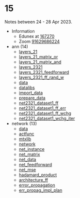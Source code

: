 # 15
Notes between 24 - 28 Apr 2023.

- Information
  + Edunex at [167270](https://edunex.itb.ac.id/courses/44705/preview/167270)
  + Zoom [91629686224](https://itb-ac-id.zoom.us/j/91629686224?pwd=T1dkYkordHVNZHA3UDNrbXBQbTNXQT09)
- ann (14)
  + [layers_21](https://github.com/dudung/python/blob/main/src/stepin/intermediate/ann/layers_21.md)
  + [layers_21_matrix_or](https://github.com/dudung/python/blob/main/src/stepin/intermediate/ann/layers_21_matrix_or.py)
  + [layers_21_matrix_and](https://github.com/dudung/python/blob/main/src/stepin/intermediate/ann/layers_21_matrix_and.py)
  + [layers_2321](https://github.com/dudung/python/blob/main/src/stepin/intermediate/ann/layers_2321.py)
  + [layers_2321_feedforward](https://github.com/dudung/python/blob/main/src/stepin/intermediate/ann/layers_2321_feedforward.py)
  + [layers_2321_ff_rand_w](https://github.com/dudung/python/blob/main/src/stepin/intermediate/ann/layers_2321_ff_rand_w.py)
  + [data](https://github.com/dudung/python/blob/main/src/stepin/intermediate/ann/data.py)
  + [datalibs](https://github.com/dudung/python/blob/main/src/stepin/intermediate/ann/datalibs.py)
  + [import_data](https://github.com/dudung/python/blob/main/src/stepin/intermediate/ann/import_data.py)
  + [prepare_data](https://github.com/dudung/python/blob/main/src/stepin/intermediate/ann/[prepare_data.py)
  + [net2321_dataset1_ff](https://github.com/dudung/python/blob/main/src/stepin/intermediate/ann/net2321_dataset1_ff.py)
  + [net2321_dataset1_ff_err](https://github.com/dudung/python/blob/main/src/stepin/intermediate/ann/net2321_dataset1_ff_err.py)
  + [net2321_dataset1_ff_wchg](https://github.com/dudung/python/blob/main/src/stepin/intermediate/ann/net2321_dataset1_ff_wchg.py)
  + [net2321_dataset1_wchg_iter](https://github.com/dudung/python/blob/main/src/stepin/intermediate/ann/net2321_dataset1_wchg_iter.py)
- network (13)
  + [data](https://github.com/dudung/python/blob/main/src/stepin/intermediate/network/data.py)
  + [actfunc](https://github.com/dudung/python/blob/main/src/stepin/intermediate/network/actfunc.py)
  + [mtxlib](https://github.com/dudung/python/blob/main/src/stepin/intermediate/network/mtxlib.py)
  + [network](https://github.com/dudung/python/blob/main/src/stepin/intermediate/network/network.py)
  + [net_instance](https://github.com/dudung/python/blob/main/src/stepin/intermediate/network/net_instance.py)
  + [net_matrix](https://github.com/dudung/python/blob/main/src/stepin/intermediate/network/net_matrix.py)
  + [net_data](https://github.com/dudung/python/blob/main/src/stepin/intermediate/network/net_data.py)
  + [net_feedforward](https://github.com/dudung/python/blob/main/src/stepin/intermediate/network/net_feedforward.py)
  + [net_mse](https://github.com/dudung/python/blob/main/src/stepin/intermediate/network/net_mse.py)
  + [hadamard_product](https://github.com/dudung/python/blob/main/src/stepin/intermediate/network/hadamard_product.py)
  + [architecture_ff](https://github.com/dudung/python/blob/main/src/stepin/intermediate/network/architecture_ff.md)
  + [error_propagation](https://github.com/dudung/python/blob/main/src/stepin/intermediate/network/error_propagation.md)
  + [err_propag_impl_plan](https://github.com/dudung/python/blob/main/src/stepin/intermediate/network/err_propag_impl_plan.md)
